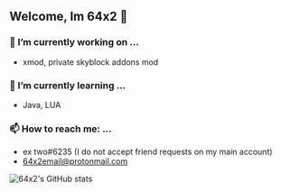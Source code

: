 ## Welcome, Im 64x2 👋

### 🔭 I’m currently working on ...
* xmod, private skyblock addons mod

### 🌱 I’m currently learning ...
* Java, LUA

### 📫 How to reach me: ...
* ex two#6235 (I do not accept friend requests on my main account)
* 64x2email@protonmail.com

![64x2's GitHub stats](https://github-readme-stats.vercel.app/api?username=64x2&show_icons=true&theme=dark)
